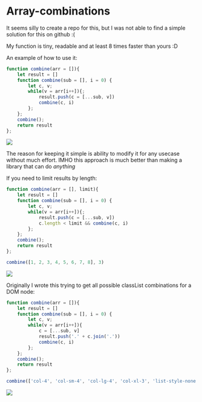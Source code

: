 # Array-combinations

It seems silly to create a repo for this, but I was not able to find a simple solution for this on github :(

My function is tiny, readable and at least 8 times faster than yours :D


An example of how to use it:
```javascript
function combine(arr = []){
	let result = []
	function combine(sub = [], i = 0) {
		let c, v;
		while(v = arr[i++]){;
			result.push(c = [...sub, v])
			combine(c, i)
		};
	}; 
	combine();
	return result
};
```
![](https://i.imgur.com/m4YC0Ow.png)

The reason for keeping it simple is ability to modify it for any usecase without much effort. 
IMHO this approach is much better than making a library that can do *anything*

If you need to limit results by length:
```javascript
function combine(arr = [], limit){
	let result = []
	function combine(sub = [], i = 0) {
		let c, v;
		while(v = arr[i++]){;
			result.push(c = [...sub, v])
			c.length < limit && combine(c, i)
		};
	}; 
	combine();
	return result
};

combine([1, 2, 3, 4, 5, 6, 7, 8], 3)
```
![](https://i.imgur.com/462etkQ.png)

Originally I wrote this trying to get all possible classList combinations for a DOM node:
```javascript
function combine(arr = []){
	let result = []
	function combine(sub = [], i = 0) {
		let c, v;
		while(v = arr[i++]){
			c = [...sub, v]
			result.push('.' + c.join('.'))
			combine(c, i)
		};
	}; 
	combine();
	return result
};

combine(['col-4', 'col-sm-4', 'col-lg-4', 'col-xl-3', 'list-style-none', 'f6', 'color-fg-muted', 'pl-lg-4'])
```
![](https://i.imgur.com/V0DAqJ6.png)
